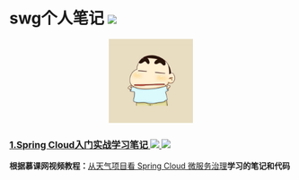 # swg个人笔记 ![](https://img.shields.io/badge/language-java-orange.svg)

<div align="center">
	<img src="pic/avatar.png" width="150px">
</div>

### [1.Spring Cloud入门实战学习笔记 ![](https://img.shields.io/badge/SpringBoot-2.1.0.RELEASE-519dd9.svg) ![](https://img.shields.io/badge/SpringCloud-Finchley.RELEASE.RELEASE-519dd9.svg)](https://github.com/sunweiguo/swgBook/tree/master/spring-cloud-weather-action) 

<b>根据慕课网视频教程：</b>[从天气项目看 Spring Cloud 微服务治理](http://coding.imooc.com/class/177.html)<b>学习的笔记和代码</b>



